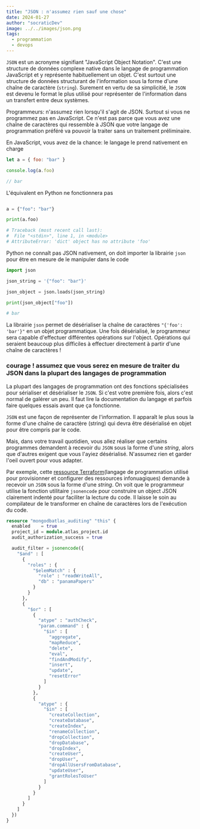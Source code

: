 ```yaml
---
title: "JSON : n'assumez rien sauf une chose"
date: 2024-01-27
author: "socraticDev"
image: ../../images/json.png
tags:
  - programmation
  - devops
---
```


`JSON` est un acronyme signifiant "JavaScript Object Notation". C'est une
structure de données complexe native dans le langage de programmation
JavaScript et y représente habituellement un objet. C'est surtout une structure
de données structurant de l'information sous la forme d'une chaîne de caractère
(`string`). Surement en vertu de sa simplicitié, le `JSON` est devenu le format
le plus utilisé pour représenter de l'information dans un transfert entre deux
systèmes.

Programmeurs: n'assumez rien lorsqu'il s'agit de JSON. Surtout si vous ne
programmez pas en JavaScript. Ce n'est pas parce que vous avez une chaîne de
caractères qui ressemble à JSON que votre langage de programmation préféré va pouvoir
la traiter sans un traitement préliminaire.

En JavaScript, vous avez de la chance: le langage le prend
nativement en charge

```javascript
let a = { foo: "bar" }

console.log(a.foo)

// bar
```

L'équivalent en Python ne fonctionnera pas

```python

a = {"foo": "bar"}

print(a.foo)

# Traceback (most recent call last):
#  File "<stdin>", line 1, in <module>
# AttributeError: 'dict' object has no attribute 'foo'

```

Python ne connaît pas JSON nativement, on doit importer la librairie `json`
pour être en mesure de le manipuler dans le code

```python
import json

json_string = '{"foo": "bar"}'

json_object = json.loads(json_string)

print(json_object["foo"])

# bar
```

La librairie `json` permet de désérialiser la chaîne de caractères
`"{'foo': 'bar'}"` en un objet programmatique. Une fois désérialisé, le
programmeur sera capable d'effectuer différentes opérations sur l'object.
Opérations qui seraient beaucoup plus difficiles à effectuer directement à
partir d'une chaîne de caractères !

### courage ! assumez que vous serez en mesure de traiter du JSON dans la plupart des langages de programmation

La plupart des langages de programmation ont des fonctions spécialisées pour
sérialiser et désérialiser le `JSON`. Si c'est votre première fois, alors c'est
normal de galérer un peu. Il faut lire la documentation du langage et parfois faire
quelques essais avant que ça fonctionne.

`JSON` est une façon de représenter de l'information. Il apparaît le plus sous
la forme d'une chaîne de caractère (string) qui devra être désérialisé en objet
pour être compris par le code.

Mais, dans votre travail quotidien, vous allez réaliser que certains programmes
demandent à recevoir du `JSON` sous la forme d'une _string_, alors que d'autres
exigent que vous l'ayiez désérialisé. N'assumez rien et garder l'oeil ouvert
pour vous adapter.

Par exemple, cette [ressource Terraform](https://registry.terraform.io/providers/mongodb/mongodbatlas/latest/docs/resources/auditing)(langage de programmation utilisé pour
provisionner et configurer des ressources infonuagiques) demande à recevoir un
`JSON` sous la forme d'une _string_. On voit que le programmeur utilise la
fonction utilitaire `jsonencode` pour construire un object JSON clairement
indenté pour faciliter la lecture du code. Il laisse le soin au compilateur de le
transformer en chaîne de caractères lors de l'exécution du code.

```terraform
resource "mongodbatlas_auditing" "this" {
  enabled    = true
  project_id = module.atlas_project.id
  audit_authorization_success = true

  audit_filter = jsonencode({
    "$and" : [
      {
        "roles" : {
          "$elemMatch" : {
            "role" : "readWriteAll",
            "db" : "panamaPapers"
          }
        }
      },
      {
        "$or" : [
          {
            "atype" : "authCheck",
            "param.command" : {
              "$in" : [
                "aggregate",
                "mapReduce",
                "delete",
                "eval",
                "findAndModify",
                "insert",
                "update",
                "resetError"
              ]
            }
          },
          {
            "atype" : {
              "$in" : [
                "createCollection",
                "createDatabase",
                "createIndex",
                "renameCollection",
                "dropCollection",
                "dropDatabase",
                "dropIndex",
                "createUser",
                "dropUser",
                "dropAllUsersFromDatabase",
                "updateUser",
                "grantRolesToUser"
              ]
            }
          }
        ]
      }
    ]
  })
}
```
